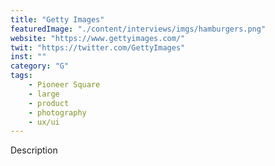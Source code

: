 ```yaml
---
title: "Getty Images"
featuredImage: "./content/interviews/imgs/hamburgers.png"
website: "https://www.gettyimages.com/"
twit: "https://twitter.com/GettyImages"
inst: ""
category: "G"
tags:
    - Pioneer Square
    - large
    - product
    - photography
    - ux/ui
---
```


Description
